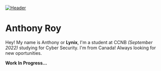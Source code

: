 [![Header](https://www.hoiunitedway.org/wp-content/uploads/volunteer-page-test-banner-large.jpg "Header")](https://imgur.com/d6Tvp1o)

# Anthony Roy
Hey! My name is Anthony or **Lynix**, I'm a student at CCNB *(September 2022)* studying for Cyber Security. I'm from Canada! 
Always looking for new oportunities. 

**Work In Progress...**

